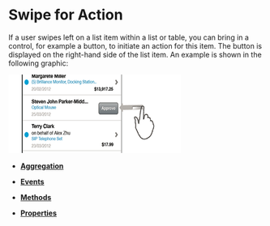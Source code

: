 <!-- loioa01822c503014bc0bc6e31dfe7906817 -->

# Swipe for Action

If a user swipes left on a list item within a list or table, you can bring in a control, for example a button, to initiate an action for this item. The button is displayed on the right-hand side of the list item. An example is shown in the following graphic:

 ![SAPUI5 Mobile Swipe for Action](images/SAPUI5_Mobile_Swipe_for_Action_5790854.png) 

-   **[Aggregation](aggregation-d4e69ad.md "")**  

-   **[Events](events-e498329.md "")**  

-   **[Methods](methods-b72874d.md "")**  

-   **[Properties](properties-37c52c9.md "")**  


